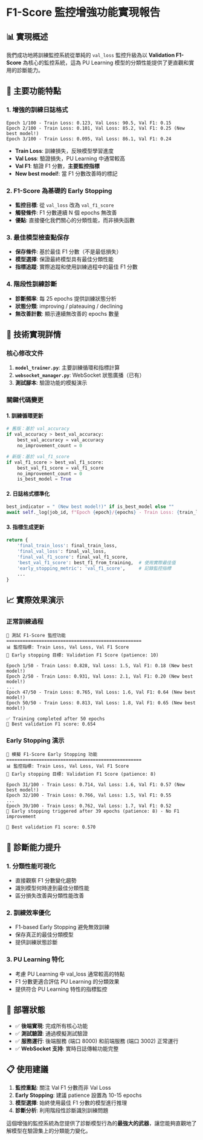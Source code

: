 # F1-Score 監控增強功能實現報告

## 📊 實現概述

我們成功地將訓練監控系統從單純的 `val_loss` 監控升級為以 **Validation F1-Score** 為核心的監控系統，這為 PU Learning 模型的分類性能提供了更直觀和實用的診斷能力。

## 🎯 主要功能特點

### 1. 增強的訓練日誌格式
```
Epoch 1/100 - Train Loss: 0.123, Val Loss: 90.5, Val F1: 0.15
Epoch 2/100 - Train Loss: 0.101, Val Loss: 85.2, Val F1: 0.25 (New best model!)
Epoch 3/100 - Train Loss: 0.095, Val Loss: 86.1, Val F1: 0.24
```

- **Train Loss**: 訓練損失，反映模型學習進度
- **Val Loss**: 驗證損失，PU Learning 中通常較高
- **Val F1**: 驗證 F1 分數，**主要監控指標**
- **New best model!**: 當 F1 分數改善時的標記

### 2. F1-Score 為基礎的 Early Stopping
- **監控目標**: 從 `val_loss` 改為 `val_f1_score`
- **觸發條件**: F1 分數連續 N 個 epochs 無改善
- **優點**: 直接優化我們關心的分類性能，而非損失函數

### 3. 最佳模型檢查點保存
- **保存條件**: 基於最佳 F1 分數（不是最低損失）
- **模型選擇**: 保證最終模型具有最佳分類性能
- **指標追蹤**: 實際追蹤和使用訓練過程中的最佳 F1 分數

### 4. 階段性訓練診斷
- **診斷頻率**: 每 25 epochs 提供訓練狀態分析
- **狀態分類**: improving / plateauing / declining
- **無改善計數**: 顯示連續無改善的 epochs 數量

## 🔧 技術實現詳情

### 核心修改文件
1. **`model_trainer.py`**: 主要訓練循環和指標計算
2. **`websocket_manager.py`**: WebSocket 狀態廣播（已有）
3. **測試腳本**: 驗證功能的模擬演示

### 關鍵代碼變更

#### 1. 訓練循環更新
```python
# 舊版：基於 val_accuracy
if val_accuracy > best_val_accuracy:
    best_val_accuracy = val_accuracy
    no_improvement_count = 0

# 新版：基於 val_f1_score
if val_f1_score > best_val_f1_score:
    best_val_f1_score = val_f1_score
    no_improvement_count = 0
    is_best_model = True
```

#### 2. 日誌格式標準化
```python
best_indicator = " (New best model!)" if is_best_model else ""
await self._log(job_id, f"Epoch {epoch}/{epochs} - Train Loss: {train_loss:.3f}, Val Loss: {val_loss:.1f}, Val F1: {val_f1_score:.2f}{best_indicator}")
```

#### 3. 指標生成更新
```python
return {
    'final_train_loss': final_train_loss,
    'final_val_loss': final_val_loss, 
    'final_val_f1_score': final_val_f1_score,
    'best_val_f1_score': best_f1_from_training,  # 使用實際最佳值
    'early_stopping_metric': 'val_f1_score',     # 記錄監控指標
    ...
}
```

## 📈 實際效果演示

### 正常訓練過程
```
🧪 測試 F1-Score 監控功能
==================================================
📊 監控指標: Train Loss, Val Loss, Val F1 Score
🎯 Early stopping 目標: Validation F1 Score (patience: 10)

Epoch 1/50 - Train Loss: 0.828, Val Loss: 1.5, Val F1: 0.18 (New best model!)
Epoch 2/50 - Train Loss: 0.931, Val Loss: 2.1, Val F1: 0.20 (New best model!)
...
Epoch 47/50 - Train Loss: 0.765, Val Loss: 1.6, Val F1: 0.64 (New best model!)
Epoch 50/50 - Train Loss: 0.813, Val Loss: 1.8, Val F1: 0.65 (New best model!)

✅ Training completed after 50 epochs
🎯 Best validation F1 score: 0.654
```

### Early Stopping 演示
```
🧪 模擬 F1-Score Early Stopping 功能
==================================================
📊 監控指標: Train Loss, Val Loss, Val F1 Score
🎯 Early stopping 目標: Validation F1 Score (patience: 8)

Epoch 31/100 - Train Loss: 0.714, Val Loss: 1.6, Val F1: 0.57 (New best model!)
Epoch 32/100 - Train Loss: 0.766, Val Loss: 1.5, Val F1: 0.55
...
Epoch 39/100 - Train Loss: 0.762, Val Loss: 1.7, Val F1: 0.52
🛑 Early stopping triggered after 39 epochs (patience: 8) - No F1 improvement

🎯 Best validation F1 score: 0.570
```

## 🎯 診斷能力提升

### 1. **分類性能可視化**
- 直接觀察 F1 分數變化趨勢
- 識別模型何時達到最佳分類性能
- 區分損失改善與分類性能改善

### 2. **訓練效率優化**
- F1-based Early Stopping 避免無效訓練
- 保存真正的最佳分類模型
- 提供訓練狀態診斷

### 3. **PU Learning 特化**
- 考慮 PU Learning 中 val_loss 通常較高的特點
- F1 分數更適合評估 PU Learning 的分類效果
- 提供符合 PU Learning 特性的指標監控

## 🚀 部署狀態

- ✅ **後端實現**: 完成所有核心功能
- ✅ **測試驗證**: 通過模擬測試驗證
- ✅ **服務運行**: 後端服務 (端口 8000) 和前端服務 (端口 3002) 正常運行
- ✅ **WebSocket 支持**: 實時日誌傳輸功能完整

## 📋 使用建議

1. **監控重點**: 關注 Val F1 分數而非 Val Loss
2. **Early Stopping**: 建議 patience 設置為 10-15 epochs
3. **模型選擇**: 始終使用最佳 F1 分數的模型進行推理
4. **診斷分析**: 利用階段性診斷識別訓練問題

這個增強的監控系統為您提供了診斷模型行為的**最強大的武器**，讓您能夠直觀地了解模型在驗證集上的分類能力變化。
